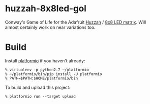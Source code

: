 # huzzah-8x8led-gol
Conway's Game of Life for the Adafruit
[Huzzah](https://www.adafruit.com/product/2821) / [8x8 LED matrix](https://www.adafruit.com/product/902).
Will almost certainly work on near variations too.

# Build

Install [platformio](http://platformio.org/) if you haven't already:

```console
% virtualenv -p python2.7 ~/platformio
% ~/platformio/bin/pip install -U platformio
% PATH=$PATH:$HOME/platformio/bin
```

To build and upload this project:
```console
% platformio run --target upload
```
